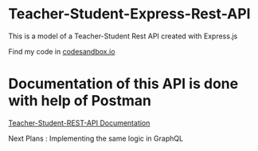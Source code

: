 # Teacher-Student-Express-Rest-API

 This is a model of a Teacher-Student Rest API created with Express.js
 
 Find my code in [codesandbox.io](https://codesandbox.io/s/github/SatheshNarayanan/Teacher-Student-Express-Rest-API)
 
# Documentation of this API is done with help of Postman

[Teacher-Student-REST-API Documentation](https://documenter.getpostman.com/view/11940824/T17J8n9i?version=latest)

Next Plans : Implementing the same logic in GraphQL
